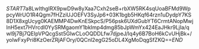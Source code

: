 $START$7a8LwIthgIRX9pwD9w8yXaa7Cxh2seB+rbXW5RK4sqUoaBFMd9WppcyWrUO1R4Qgm7fHZziUJOEFV3SyJp6+03K1bgb5HKqf64rzn1uDydpY7KS8D1X8xgUcyg0KAEMMP4DwKnESkpcS/P56psk6UXdGubYT6CrmtANopMwjlnH5ext7HVrcdl0YySRMgaomY1bkImp4dmg85bJpWmYx424EaJHkr9LjIa/qwl9j7Bj7QEIpVPQcgSst5GlwCLoOQDDLfw7djpeJ/Iq4y6B7BoH6kCvUHjBk+/yoIwFxyPri8KzOerZRjAFOry/0QCnl2egG25oDL4XgMoDqgSfZKQ==$END$